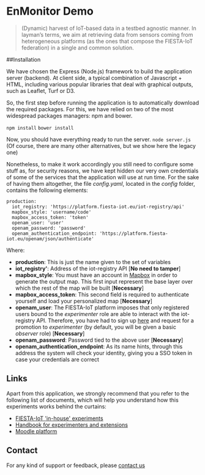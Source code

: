 # EnMonitor Demo

> (Dynamic) harvest of IoT-based data in a testbed agnostic manner. In layman’s terms, we aim at retrieving data from sensors coming from heterogeneous platforms (as the ones that compose the FIESTA-IoT federation) in a single and common solution.  

##Installation

We have chosen the Express (Node.js) framework to build the application server (backend). At client side, a typical combination of Javascript + HTML, including various popular libraries that deal with graphical outputs, such as Leaflet, Turf or D3.

So, the first step before running the application is to automatically download the required packages. For this, we have relied on two of the most widespread packages managers: npm and bower.

`npm install`
`bower install`


Now, you should have everything ready to run the server. 
`node server.js`
(Of course, there are many other alternatives, but we show here the legacy one)

Nonetheless, to make it work accordingly you still need to configure some stuff as, for security reasons, we have kept hidden our very own credentials of some of the services that the application will use at run time. For the sake of having them altogether, the file *config.yaml*, located in the *config* folder, contains the following elements:
```
production:
  iot_registry: 'https://platform.fiesta-iot.eu/iot-registry/api'
  mapbox_style: 'username/code' 
  mapbox_access_token: 'token'
  openam_user: 'user'
  openam_password: 'password'
  openam_authentication_endpoint: 'https://platform.fiesta-iot.eu/openam/json/authenticate'    
```

Where: 
- **production**: This is just the name given to the set of variables
- **iot_registry'**: Address of the iot-registry API [**No need to tamper**]
- **mapbox_style**: You must have an account in [Mapbox](https://www.mapbox.com/) in order to generate the output map. This first input represent the base layer over which the rest of the map will be built [**Necessary**]
- **mapbox_access_token**: This second field is required to authenticate yourself and load your personalized map [**Necessary**]
- **openam_user**: The FIESTA-IoT platform imposes that only registered users bound to the *experimenter* role are able to interact with the iot-registry API. Therefore, you have had to sign up [here](https://platform.fiesta-iot.eu/openam/XUI/#register/) and request for a promotion to *experimenter* (by default, you will be given a basic *observer* role) [**Necessary**]
- **openam_password**: Password tied to the above user [**Necessary**]
- **openam_authentication_endpoint**: As its name hints, through this address the system will check your identity, giving you a SSO token in case your credentials are correct

## Links

Apart from this application, we strongly recommend that you refer to the following list of documents, which will help you understand how this experiments works behind the curtains:

- [FIESTA-IoT 'in-house' experiments](http://fiesta-iot.eu/index.php/fiesta-experiments/)
- [Handbook for experimenters and extensions](http://moodle.fiesta-iot.eu/pluginfile.php/711/mod_resource/content/2/FIESTA-IoT_Handbook4ThirdParties_v1.0.pdf)
- [Moodle platform](http://moodle.fiesta-iot.eu/)

## Contact

For any kind of support or feedback, please [contact us](http://fiesta-iot.eu/index.php/support/)









